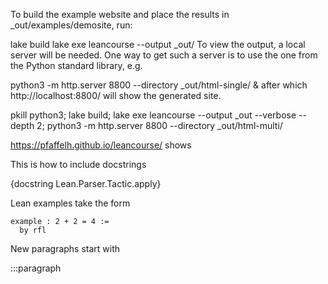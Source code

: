 To build the example website and place the results in _out/examples/demosite, run:

lake build
lake exe leancourse --output _out/
To view the output, a local server will be needed. One way to get such a server is to use the one from the Python standard library, e.g.

python3 -m http.server 8800 --directory _out/html-single/ &
after which http://localhost:8800/ will show the generated site.

pkill python3; lake build; lake exe leancourse --output _out --verbose --depth 2; python3 -m http.server 8800 --directory _out/html-multi/

https://pfaffelh.github.io/leancourse/
shows 


This is how to include docstrings

{docstring Lean.Parser.Tactic.apply}


Lean examples take the form

```lean
example : 2 + 2 = 4 :=
  by rfl
```

New paragraphs start with

:::paragraph
